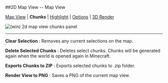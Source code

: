 ##2D Map View -- Map View

[Map View][0] | **Chunks** | [Highlight][2] | [Options][3] | [3D Render][4]

[0]:2d_map_preview_map-view.html
[1]:2d_map_preview_chunks.html
[2]:2d_map_preview_highlight.html
[3]:2d_map_preview_options.html
[4]:2d_map_preview_3d-render.html

![(win) 2d map view chunks panel](2d_map_view_chunks.png) 

----  

**Clear Selection**
:   Removes any current selections on the map.  

**Delete Selected Chunks**
:   Deletes select chunks.  Chunks will be generated again when the world is opened again in Minecraft.  

**Exports Chunks to ZIP**
:   Exports selected chunks to .zip folder.  

**Render View to PNG**
:   Saves a PNG of the current map view.